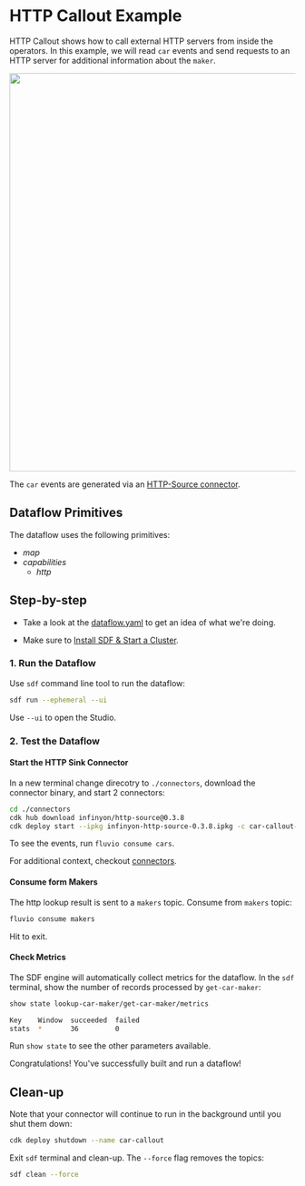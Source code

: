 # HTTP Callout Example

HTTP Callout shows how to call external HTTP servers from inside the operators. In this example, we will read `car` events and send requests to an HTTP server for additional information about the `maker`.

<p align="center">
 <img width="700" src="img/http-callout.jpg">
</p>

The `car` events are generated via an [HTTP-Source connector](connectors).

## Dataflow Primitives

The dataflow uses the following primitives:
* _map_
* _capabilities_
  * _http_


## Step-by-step

* Take a look at the [dataflow.yaml](./dataflow.yaml) to get an idea of what we're doing.

* Make sure to [Install SDF & Start a Cluster].

### 1. Run the Dataflow

Use `sdf` command line tool to run the dataflow:

```bash
sdf run --ephemeral --ui
```

Use `--ui` to open the Studio.

### 2. Test the Dataflow

#### Start the HTTP Sink Connector

In a new terminal change direcotry to `./connectors`, download the connector binary, and start 2 connectors:

```bash
cd ./connectors
cdk hub download infinyon/http-source@0.3.8
cdk deploy start --ipkg infinyon-http-source-0.3.8.ipkg -c car-callout-connector.yaml
```

To see the events, run `fluvio consume cars`.

For additional context, checkout [connectors](./connectors/).


#### Consume form Makers

The http lookup result is sent to a `makers` topic. Consume from `makers` topic:

```bash
fluvio consume makers
```

Hit <Ctrl-C> to exit.

#### Check Metrics

The SDF engine will automatically collect metrics for the dataflow. In the `sdf` terminal, show the number of records processed by `get-car-maker`:

```bash
show state lookup-car-maker/get-car-maker/metrics
```

```bash
Key    Window  succeeded  failed
stats  *       36         0
```

Run `show state` to see the other parameters available.

Congratulations! You've successfully built and run a dataflow!

## Clean-up

Note that your connector will continue to run in the background until you shut them down:

```bash
cdk deploy shutdown --name car-callout
```

Exit `sdf` terminal and clean-up. The `--force` flag removes the topics:

```bash
sdf clean --force
```

[Install SDF & Start a Cluster]: /README.MD#prerequisites
